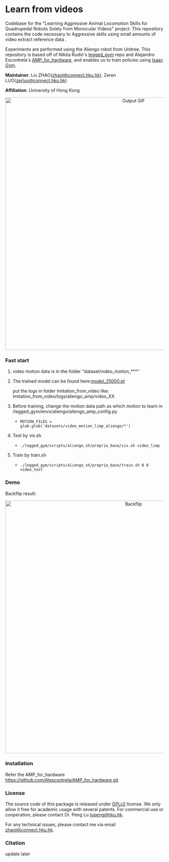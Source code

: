 # Learn from videos #

Codebase for the "Learning Aggressive Animal Locomotion Skills for Quadrupedal Robots Solely
from Monocular Videos" project. This repository contains the code necessary to Aggressive skills using small amounts of video extract reference data .

Experiments are performed using the Aliengo robot from Unitree. This repository is based off of Nikita Rudin's [legged_gym](https://github.com/leggedrobotics/legged_gym) repo and Alejandro Escontrela's [AMP_for_hardware](https://github.com/Alescontrela/AMP_for_hardware.git), and enables us to train policies using [Isaac Gym](https://developer.nvidia.com/isaac-gym).

**Maintainer**: Liu ZHAO(zhaol@connect.hku.hk), Zeren LUO(zerluo@connect.hku.hk)

**Affiliation**: University of Hong Kong
<p align="center">
  <img src="img/output.gif" alt="Output GIF" width="800">
</p>

### Fast start 

1. video motion data is in the folder "dataset/video_motion_***"
2. The trained model can be found here:[model_25000.pt](logs/aliengo_amp/video_limp/model_25000.pt)
   
   put the logs in folder Imitation_from_video  like: Imitation_from_video/logs/aliengo_amp/video_XX
3. Before training, change the motion data path as which motion to learn in /legged_gym/envs/aliengo/aliengo_amp_config.py
   - `MOTION_FILES = glob.glob('datasets/video_motion_limp_aliengo/*')`
4. Test by vis.sh
   - `./legged_gym/scripts/aliengo_sh/proprio_base/vis.sh video_limp`
5. Train by train.sh
   - `./legged_gym/scripts/aliengo_sh/proprio_base/train.sh 0 0 video_test`
     
### Demo

Backflip result:

<p align="center">
  <img src="img/bk_realwithgazabo.png" alt="Backflip" width="800">
</p>

### Installation ###

Refer the AMP_for_hardware https://github.com/Alescontrela/AMP_for_hardware.git

### License

The source code of this package is released under [GPLv2](https://www.gnu.org/licenses/) license. We only allow it free for academic usage with several patents. 
For commercial use or cooperation, please contact Dr. Peng Lu lupeng@hku.hk.

For any technical issues, please contact me via email zhaol@connect.hku.hk.

### Citation

update later
